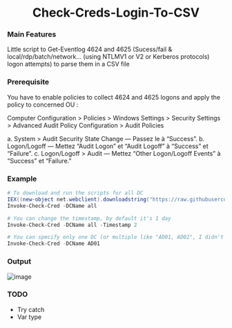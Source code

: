 <h1 align="center">
  Check-Creds-Login-To-CSV
  <br>
</h1>

### Main Features

Little script to Get-Eventlog 4624 and 4625 (Sucess/fail & local/rdp/batch/network... (using NTLMV1 or V2 or Kerberos protocols) logon attempts) to parse them in a CSV file

### Prerequisite

You have to enable policies to collect 4624 and 4625 logons and apply the policy to concerned OU :

Computer Configuration > Policies > Windows Settings > Security Settings > Advanced Audit Policy Configuration > Audit Policies 

a.	System > Audit Security State Change — Passez le à “Success”.
b.	Logon/Logoff — Mettez “Audit Logon” et “Audit Logoff” à “Success” et “Failure”.
c.	Logon/Logoff > Audit — Mettez “Other Logon/Logoff Events” à “Success” et “Failure.”

### Example
```powershell
# To download and run the scripts for all DC
IEX((new-object net.webclient).downloadstring("https://raw.githubusercontent.com/fransosiche/Check-Creds-Login-To-CSV/main/Check-Creds-Login-To-CSV.ps1"));
Invoke-Check-Cred -DCName all

# You can change the timestamp, by default it's 1 day
Invoke-Check-Cred -DCName all -Timestamp 2

# You can specify only one DC (or multiple like "AD01, AD02", I didn't test that tho)
Invoke-Check-Cred -DCName AD01
```

### Output

![image](https://user-images.githubusercontent.com/33124690/172855703-9076b2ce-b037-4a2d-8728-af824d091c95.png)

### TODO
- Try catch
- Var type

